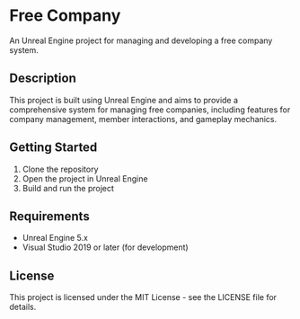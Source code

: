# Free Company

An Unreal Engine project for managing and developing a free company system.

## Description
This project is built using Unreal Engine and aims to provide a comprehensive system for managing free companies, including features for company management, member interactions, and gameplay mechanics.

## Getting Started
1. Clone the repository
2. Open the project in Unreal Engine
3. Build and run the project

## Requirements
- Unreal Engine 5.x
- Visual Studio 2019 or later (for development)

## License
This project is licensed under the MIT License - see the LICENSE file for details. 